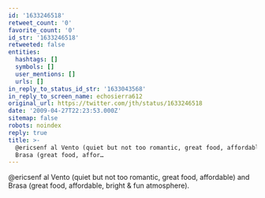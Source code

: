 ```yaml
---
id: '1633246518'
retweet_count: '0'
favorite_count: '0'
id_str: '1633246518'
retweeted: false
entities:
  hashtags: []
  symbols: []
  user_mentions: []
  urls: []
in_reply_to_status_id_str: '1633043568'
in_reply_to_screen_name: echosierra612
original_url: https://twitter.com/jth/status/1633246518
date: '2009-04-27T22:23:53.000Z'
sitemap: false
robots: noindex
reply: true
title: >-
  @ericsenf al Vento (quiet but not too romantic, great food, affordable) and
  Brasa (great food, affor…
---
```


@ericsenf al Vento (quiet but not too romantic, great food, affordable) and Brasa (great food, affordable, bright & fun atmosphere).
